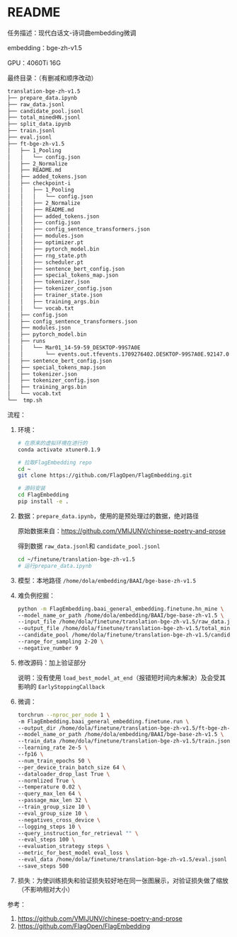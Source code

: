 # README

任务描述：现代白话文-诗词曲embedding微调

embedding：bge-zh-v1.5

GPU：4060Ti 16G

最终目录：（有删减和顺序改动）

```bash
translation-bge-zh-v1.5
├── prepare_data.ipynb
├── raw_data.jsonl
├── candidate_pool.jsonl
├── total_minedHN.jsonl
├── split_data.ipynb
├── train.jsonl
├── eval.jsonl
├── ft-bge-zh-v1.5
│   ├── 1_Pooling
│   │   └── config.json
│   ├── 2_Normalize
│   ├── README.md
│   ├── added_tokens.json
│   ├── checkpoint-i
│   │   ├── 1_Pooling
│   │   │   └── config.json
│   │   ├── 2_Normalize
│   │   ├── README.md
│   │   ├── added_tokens.json
│   │   ├── config.json
│   │   ├── config_sentence_transformers.json
│   │   ├── modules.json
│   │   ├── optimizer.pt
│   │   ├── pytorch_model.bin
│   │   ├── rng_state.pth
│   │   ├── scheduler.pt
│   │   ├── sentence_bert_config.json
│   │   ├── special_tokens_map.json
│   │   ├── tokenizer.json
│   │   ├── tokenizer_config.json
│   │   ├── trainer_state.json
│   │   ├── training_args.bin
│   │   └── vocab.txt
│   ├── config.json
│   ├── config_sentence_transformers.json
│   ├── modules.json
│   ├── pytorch_model.bin
│   ├── runs
│   │   └── Mar01_14-59-59_DESKTOP-99S7A0E
│   │       └── events.out.tfevents.1709276402.DESKTOP-99S7A0E.92147.0
│   ├── sentence_bert_config.json
│   ├── special_tokens_map.json
│   ├── tokenizer.json
│   ├── tokenizer_config.json
│   ├── training_args.bin
│   └── vocab.txt
└──  tmp.sh
```

流程：

1. 环境：

   ```bash
   # 在原来的虚拟环境在进行的
   conda activate xtuner0.1.9

   # 拉取FlagEmbedding repo
   cd ~
   git clone https://github.com/FlagOpen/FlagEmbedding.git

   # 源码安装
   cd FlagEmbedding
   pip install -e .
   ```
2. 数据：`prepare_data.ipynb`，使用的是预处理过的数据，绝对路径

   原始数据来自：https://github.com/VMIJUNV/chinese-poetry-and-prose

   得到数据 `raw_data.jsonl`和 `candidate_pool.jsonl`

   ```bash
   cd ~/finetune/translation-bge-zh-v1.5
   # 运行prepare_data.ipynb
   ```
3. 模型：本地路径 `/home/dola/embedding/BAAI/bge-base-zh-v1.5`
4. 难负例挖掘：

   ```bash
   python -m FlagEmbedding.baai_general_embedding.finetune.hn_mine \
   --model_name_or_path /home/dola/embedding/BAAI/bge-base-zh-v1.5 \
   --input_file /home/dola/finetune/translation-bge-zh-v1.5/raw_data.jsonl \
   --output_file /home/dola/finetune/translation-bge-zh-v1.5/total_minedHN.jsonl \
   --candidate_pool /home/dola/finetune/translation-bge-zh-v1.5/candidate_pool.jsonl \
   --range_for_sampling 2-20 \
   --negative_number 9 
   ```
5. 修改源码：加上验证部分

   说明：没有使用 `load_best_model_at_end`（报错短时间内未解决）及会受其影响的 `EarlyStoppingCallback`
6. 微调：

   ```bash
   torchrun --nproc_per_node 1 \
   -m FlagEmbedding.baai_general_embedding.finetune.run \
   --output_dir /home/dola/finetune/translation-bge-zh-v1.5/ft-bge-zh-v1.5 \
   --model_name_or_path /home/dola/embedding/BAAI/bge-base-zh-v1.5 \
   --train_data /home/dola/finetune/translation-bge-zh-v1.5/train.jsonl \
   --learning_rate 2e-5 \
   --fp16 \
   --num_train_epochs 50 \
   --per_device_train_batch_size 64 \
   --dataloader_drop_last True \
   --normlized True \
   --temperature 0.02 \
   --query_max_len 64 \
   --passage_max_len 32 \
   --train_group_size 10 \
   --eval_group_size 10 \
   --negatives_cross_device \
   --logging_steps 10 \
   --query_instruction_for_retrieval "" \
   --eval_steps 100 \
   --evaluation_strategy steps \
   --metric_for_best_model eval_loss \
   --eval_data /home/dola/finetune/translation-bge-zh-v1.5/eval.jsonl \
   --save_steps 500
   ```
7. 损失：为使训练损失和验证损失较好地在同一张图展示，对验证损失做了缩放（不影响相对大小）

参考：

1. https://github.com/VMIJUNV/chinese-poetry-and-prose
2. https://github.com/FlagOpen/FlagEmbedding
